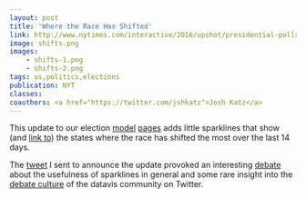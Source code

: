 ```yaml
---
layout: post
title: 'Where the Race Has Shifted'
link: http://www.nytimes.com/interactive/2016/upshot/presidential-polls-forecast.html#recent-state-changes
image: shifts.png
images:
    - shifts-1.png
    - shifts-2.png
tags: us,politics,elections
publication: NYT
classes:
coauthors: <a href="https://twitter.com/jshkatz">Josh Katz</a>
---
```


This update to our election [model](http://www.nytimes.com/interactive/2016/upshot/presidential-polls-forecast.html) [pages](https://www.nytimes.com/interactive/2016/upshot/senate-election-forecast.html) adds little sparklines that show (and [link to](/2016/09/09/state-election-forecasts.html)) the states where the race has shifted the most over the last 14 days.

The [tweet](https://twitter.com/driven_by_data/status/776486342872170500) I sent to announce the update provoked an interesting [debate](https://twitter.com/albertocairo/status/776800929492377600) about the usefulness of sparklines in general and some rare insight into the [debate culture](https://twitter.com/EdwardTufte/status/776715014841458688) of the datavis community on Twitter.
